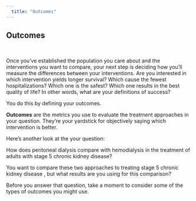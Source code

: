 ```yaml
---
  title: "Outcomes"
---
```



## Outcomes

<br>
 
Once you’ve established the population you care about and the interventions you want to compare, your next step is deciding how you’ll measure the differences between your interventions.  Are you interested in which intervention yields longer survival? Which cause the fewest hospitalizations? Which one is the safest? Which one results in the best quality of life? In other words, what are your definitions of success? 

You do this by defining your outcomes.

**Outcomes** are the metrics you use to evaluate the treatment approaches in your question. They’re your yardstick for objectively saying which intervention is better. 

Here’s another look at the your question:

How does peritoneal dialysis compare with hemodialysis in the treatment of adults with stage 5 chronic kidney disease?

You want to compare these two approaches to treating stage 5 chronic kidney disease , but what results are you using for this comparison?  

Before you answer that question, take a moment to consider some of the types of outcomes you might use. 
